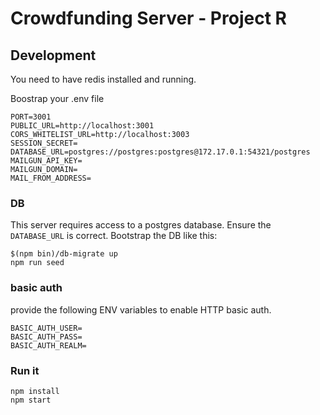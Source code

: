 # Crowdfunding Server - Project R

## Development
You need to have redis installed and running.

Boostrap your .env file
```
PORT=3001
PUBLIC_URL=http://localhost:3001
CORS_WHITELIST_URL=http://localhost:3003
SESSION_SECRET=
DATABASE_URL=postgres://postgres:postgres@172.17.0.1:54321/postgres
MAILGUN_API_KEY=
MAILGUN_DOMAIN=
MAIL_FROM_ADDRESS=
```

### DB
This server requires access to a postgres database. Ensure the `DATABASE_URL` is correct.
Bootstrap the DB like this:
```
$(npm bin)/db-migrate up
npm run seed
```

### basic auth
provide the following ENV variables to enable HTTP basic auth.
```
BASIC_AUTH_USER=
BASIC_AUTH_PASS=
BASIC_AUTH_REALM=
```

### Run it
```
npm install
npm start
```
